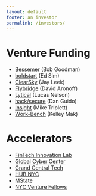 ```yaml
---
layout: default
footer: an investor
permalink: /investors/
---
```


# Venture Funding
* [Bessemer](https://www.bvp.com/) (Bob Goodman)
* [boldstart](http://www.boldstart.vc/) (Ed Sim)
* [ClearSky](http://www.clear-sky.com/) (Jay Leek)
* [Flybridge](http://www.flybridge.com/) (David Aronoff)
* [Lytical](http://www.lyticalventures.com/) (Lucas Nelson)
* [hack/secure](http://www.hacksecure.org) (Dan Guido)
* [Insight](https://www.insightpartners.com/) (Mike Triplett)
* [Work-Bench](https://www.work-bench.com/) (Kelley Mak)

# Accelerators
* [FinTech Innovation Lab](http://fintechinnovationlab.com/new-york/)
* [Global Cyber Center](https://sosa.co/industry-expertise/cyber/)
* [Grand Central Tech](http://grandcentraltech.com/)
* [HUB.NYC](http://hub.nyc/)
* [MState](https://www.mstate.io/)
* [NYC Venture Fellows](http://nycventurefellows.org/)

